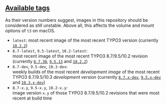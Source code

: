 ## [Available tags](https://hub.docker.com/r/undecaf/typo3-in-a-box/tags)

As their version numbers suggest, images in this repository should be 
considered as still unstable. Above all, this affects the volume and 
mount options of `t3` on macOS.

-   `latest`: most recent image of the most recent TYPO3 version 
    (currently [`10.2.2`](https://packagist.org/packages/typo3/cms#v10.2.2))
-   `8.7-latest`, `9.5-latest`, `10.2-latest`:  
    most recent image of the most recent TYPO3&nbsp;8.7/9.5/10.2
    revision (currently [`8.7.30`](https://packagist.org/packages/typo3/cms#v8.7.30),
    [`9.5.13`](https://packagist.org/packages/typo3/cms#v9.5.13) and
    [`10.2.2`](https://packagist.org/packages/typo3/cms#v10.2.2))
-   `8.7-dev`, `9.5-dev`, `10.3-dev`:  
    weekly builds of the most recent _development image_ of the most
    recent TYPO3&nbsp;8.7/9.5/10.3 _development version_ (currently
    [`8.7.x-dev`](https://packagist.org/packages/typo3/cms#dev-TYPO3_8-7),
    [`9.5.x-dev`](https://packagist.org/packages/typo3/cms#9.5.x-dev) and
    [`10.3.x-dev`](https://packagist.org/packages/typo3/cms#dev-master))
-   `8.7-x.y`, `9.5-x.y`, `10.2-x.y`:  
    image version `x.y` of those TYPO3&nbsp;8.7/9.5/10.2 revisions that were most
    recent at build time

